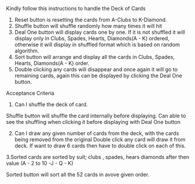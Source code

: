 Kindly follow this instructions to handle the Deck of Cards

1. Reset button is resetting the cards from A-Clubs to K-Diamond.
2. Shuffle button will shuffle randomly how many times it will hit 
3. Deal One button will display cards one by one. If it is not shuffled it will display only in Clubs, Spades, Hearts, Diamonds(A - K) ordered, otherwise it will display in shuffled format which is based on random algorithm.
4. Sort button will arrange and display all the cards in Clubs, Spades, Hearts, Diamonds(A - K) order.
5. Double clicking any cards will disappear and once again it will go to remaining cards, again this can be displayed by clicking the
Deal One button.

Acceptance Criteria
1. Can I shuffle the deck of card.

Shuffle button will shuffle the card internally before displaying. Can able to see the shuffling when clicking it before displaying with Deal One button

2. Can I draw any given number of cards from the deck, with the cards being removed from the original
Double click any card will draw it from deck. If want to draw 6 cards then have to double click on each of this.

3.Sorted cards are sorted by suit; clubs , spades, hears diamonds after then value (A - 2 to 10 -J - Q - K)

Sorted button will sort all the 52 cards in avove given order.


